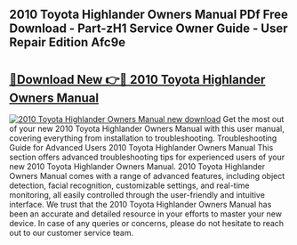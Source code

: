 ## 2010 Toyota Highlander Owners Manual PDf Free Download - Part-zH1 Service Owner Guide - User Repair Edition Afc9e

# <h2><a href="http://bc31143.oget.top/?id=2010+Toyota+Highlander+Owners+Manual">🔗Download New 👉🔴 2010 Toyota Highlander Owners Manual</a></h2>

[![2010 Toyota Highlander Owners Manual new download](https://i.imgur.com/5g1atiW.png)](http://bc31143.oget.top/?id=2010+Toyota+Highlander+Owners+Manual)
Get the most out of your new 2010 Toyota Highlander Owners Manual with this user manual, covering everything from installation to troubleshooting. Troubleshooting Guide for Advanced Users 2010 Toyota Highlander Owners Manual This section offers advanced troubleshooting tips for experienced users of your new 2010 Toyota Highlander Owners Manual. 2010 Toyota Highlander Owners Manual comes with a range of advanced features, including object detection, facial recognition, customizable settings, and real-time monitoring, all easily controlled through the user-friendly and intuitive interface. We trust that the 2010 Toyota Highlander Owners Manual has been an accurate and detailed resource in your efforts to master your new device. In case of any queries or concerns, please do not hesitate to reach out to our customer service team.
